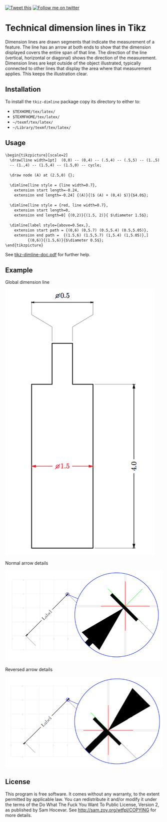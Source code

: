 [![Tweet this](http://img.shields.io/badge/%20-Tweet-00aced.svg)](https://twitter.com/intent/tweet?text=Draw%20technical%20dimension%20lines%20with%20%23TikZ%20and%20%23LaTeX&tw_p=tweetbutton&via=renard_0)
[![Follow me on twitter](http://img.shields.io/badge/Twitter-Follow-00aced.svg)](https://twitter.com/intent/follow?region=follow_link&screen_name=renard_0&tw_p=followbutton)


# Technical dimension lines in Tikz


Dimension lines are drawn segments that indicate the measurement of a
feature. The line has an arrow at both ends to show that the dimension
displayed covers the entire span of that line. The direction of the line
(vertical, horizontal or diagonal) shows the direction of the
measurement. Dimension lines are kept outside of the object illustrated,
typically connected to other lines that display the area where that
measurement applies. This keeps the illustration clear.



## Installation

To install the `tkiz-dimline` package copy its directory to either to:

- `$TEXHOME/tex/latex/`
- `$TEXMFHOME/tex/latex/`
- `~/texmf/tex/latex/`
- `~/Library/texmf/tex/latex/`

## Usage


````Tex
\begin{tikzpicture}[scale=2]
  \draw[line width=1pt]  (0,0) -- (0,4) -- (.5,4) -- (.5,5) -- (1.,5)
  -- (1.,4) -- (1.5,4) -- (1.5,0) -- cycle;

  \draw node (A) at (2.5,0) {};
  
  \dimline[line style = {line width=0.7},
    extension start length=-0.24,
    extension end length=-0.24] {(A)}{($ (A) + (0,4) $)}{$4.0$};

  \dimline[line style = {red, line width=0.7},
    extension start length=0,
    extension end length=0] {(0,2)}{(1.5, 2)}{ $\diameter 1.5$};

  \dimline[label style={above=0.5ex,},
    extension start path = {(0,6) (0,5.7) (0.5,5.4) (0.5,5.05)},
    extension end path =  {(1.5,6) (1.5,5.7) (1,5.4) (1,5.05)},]
          {(0,6)}{(1.5,6)}{$\diameter 0.5$};
\end{tikzpicture}
````

See [tikz-dimline-doc.pdf](tikz-dimline-doc.pdf) for further help.


## Example

Global dimension line

![Dimension line example 1](dimline1.png)

Normal arrow details

![Dimension line example 2](dimline2.png)

Reversed arrow details

![Dimension line example 3](dimline3.png)



## License

This program is free software. It comes without any warranty, to the extent
permitted by applicable law. You can redistribute it and/or modify it under
the terms of the Do What The Fuck You Want To Public License, Version 2, as
published by Sam Hocevar. See http://sam.zoy.org/wtfpl/COPYING for more
details.
